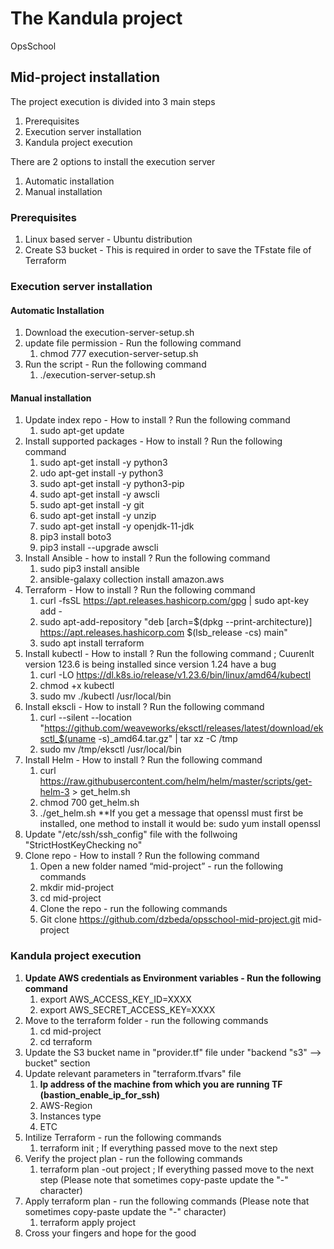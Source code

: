 # The Kandula project #
  OpsSchool


## Mid-project installation ##
The project execution is divided into 3 main steps

1. Prerequisites
2. Execution server installation  
3. Kandula project execution  


There are 2 options to install the execution server 
1. Automatic installation
2. Manual installation 

### Prerequisites ###
1. Linux based server -  Ubuntu distribution
2. Create S3 bucket - This is required in order to save the TFstate file of Terraform

### Execution server installation ###

#### Automatic Installation ####

1. Download the execution-server-setup.sh
2. update file permission - Run the following command
    1. chmod 777 execution-server-setup.sh
3. Run the script - Run the following command
    1. ./execution-server-setup.sh


#### Manual installation ####

1. Update index repo - How to install ? Run the following command
    1. sudo apt-get update
2. Install supported packages - How to install ? Run the following command
    1. sudo apt-get install -y python3
    2. udo apt-get install -y python3
    3. sudo apt-get install -y python3-pip
    4. sudo apt-get install -y awscli
    5. sudo apt-get install -y git
    6. sudo apt-get install -y unzip
    7. sudo apt-get install -y openjdk-11-jdk
    8. pip3 install boto3
    9. pip3 install --upgrade awscli
3. Install Ansible - how to install ? Run the following command
    1. sudo pip3 install ansible
    2. ansible-galaxy collection install amazon.aws
4. Terraform - How to install ? Run the following command
    1.  curl -fsSL https://apt.releases.hashicorp.com/gpg | sudo apt-key add -
    2. sudo apt-add-repository "deb [arch=$(dpkg --print-architecture)] https://apt.releases.hashicorp.com $(lsb_release -cs) main"
    3. sudo apt install terraform
5. Install kubectl - How to install ? Run the following command  ; Cuurenlt version 123.6 is being installed since version 1.24 have a bug
    1. curl -LO https://dl.k8s.io/release/v1.23.6/bin/linux/amd64/kubectl
    2. chmod +x kubectl
    3. sudo mv ./kubectl /usr/local/bin
6. Install ekscli - How to install ? Run the following command
    1. curl --silent --location "https://github.com/weaveworks/eksctl/releases/latest/download/eksctl_$(uname -s)_amd64.tar.gz" | tar xz -C /tmp
    2. sudo mv /tmp/eksctl /usr/local/bin
7. Install Helm - How to install ? Run the following command
    1. curl https://raw.githubusercontent.com/helm/helm/master/scripts/get-helm-3 > get_helm.sh
    2. chmod 700 get_helm.sh
    3. ./get_helm.sh
     **If you get a message that openssl must first be installed, one method to install it would be: sudo yum install openssl
9. Update "/etc/ssh/ssh_config" file with the follwoing "StrictHostKeyChecking no"
10. Clone repo - How to install ? Run the following command
    1. Open a new folder named “mid-project”  - run the following commands 
      1. mkdir mid-project
    2. cd mid-project
    3. Clone the repo - run the following commands 
      1. Git clone https://github.com/dzbeda/opsschool-mid-project.git mid-project


### Kandula project execution ###
1. **Update AWS credentials as Environment variables - Run the following command**
     1. export AWS_ACCESS_KEY_ID=XXXX
     2. export AWS_SECRET_ACCESS_KEY=XXXX 
2. Move to the terraform folder - run the following commands 
    1. cd mid-project
    2. cd terraform 
3. Update the S3 bucket name in "provider.tf" file under "backend "s3" --> bucket" section
4. Update relevant parameters in "terraform.tfvars" file
    1. **Ip address of the machine from which you are running TF (bastion_enable_ip_for_ssh)**
    2. AWS-Region
    3. Instances type
    4. ETC
4. Intilize Terraform -  run the following commands 
    1. terraform init ; If everything passed move to the next step
5. Verify the project plan - run the following commands 
    1. terraform plan -out project ; If everything passed move to the next step (Please note that sometimes copy-paste update the "-" character)
5. Apply terraform plan - run the following commands  (Please note that sometimes copy-paste update the "-" character)   
    1. terraform apply project 
6. Cross your fingers and hope for the good
